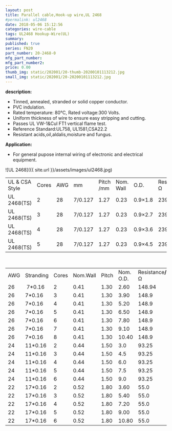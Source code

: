 ```yaml
---
layout: post
title: Parallel cable,Hook-up wire,UL 2468
#permalink: ul2468
date: 2018-05-06 15:12:56
categories: wire-cable
tags: UL2468 Hookup-Wire(UL)
summary: 
published: true 
series: FN20
part_number: 20-2468-0
mfg_part_number: 
mfg_part_number2: 
price: 0.00
thumb_img: static/202001/20-thumb-20200101113212.jpg
small_img: static/202001/20-20200101113212.jpg
---
```




__description:__

* Tinned, annealed, stranded or solid copper conductor.
* PVC indulation.
* Rated temperature: 80℃, Rated voltage:300 Volts.
* Uniform thickness of wire to ensure easy stripping and cutting.
* Passes UL VW-1&amp;Cul FT1 vertical flame test.
* Reference Standard:UL758, UL1581,CSA22.2
* Resistant acids,oil,aldalis,moisture and fungus.

__Application:__

* For general pupose internal wiring of electronic and electrical equipment.


![UL 2468]({{ site.url }}/assets/images/ul2468.jpg)


<table  class="table table-bordered table-hover table-condensed">
  <tr>
    <td>UL &amp; CSA Style</td>
    <td>Cores </td>
    <td>AWG</td>
    <td>mm</td>
    <td>Pitch /mm</td>
    <td>Nom. Wall </td>
    <td>O.D.</td>
    <td>Resistance<strong>/</strong>Ω</td>
  </tr>
  <tr>
    <td>UL 2468(TS)</td>
    <td>2</td>
    <td>28</td>
    <td>7/0.127</td>
    <td>1.27</td>
    <td>0.23</td>
    <td>0.9×1.8</td>
    <td>239</td>
  </tr>
  <tr>
    <td>UL 2468(TS)</td>
    <td>3</td>
    <td>28</td>
    <td>7/0.127</td>
    <td>1.27</td>
    <td>0.23</td>
    <td>0.9×2.7</td>
    <td>239</td>
  </tr>
  <tr>
    <td>UL 2468(TS)</td>
    <td>4</td>
    <td>28</td>
    <td>7/0.127</td>
    <td>1.27</td>
    <td>0.23</td>
    <td>0.9×3.6</td>
    <td>239</td>
  </tr>
  <tr>
    <td>UL 2468(TS)</td>
    <td>5</td>
    <td>28</td>
    <td>7/0.127</td>
    <td>1.27</td>
    <td>0.23</td>
    <td>0.9×4.5</td>
    <td>239</td>
  </tr>
</table>

<br/>

<table  class="table table-bordered table-hover table-condensed">
            <tbody>
              <tr>
                <td>AWG</td>
                <td>Stranding</td>
                <td>Cores</td>
                <td>Nom.Wall </td>
                <td>Pitch</td>
                <td>Nom. O.D. </td>
                <td>Resistance<strong>/</strong>Ω</td>
              </tr>
              <tr>
                <td>26</td>
                <td> 7*0.16                    </td>
                <td>2</td>
                <td>0.41                </td>
                <td>1.30                </td>
                <td>2.60</td>
                <td>148.94                </td>
              </tr>
              <tr>
                <td>26</td>
                <td>7*0.16</td>
                <td>3</td>
                <td>0.41</td>
                <td>1.30</td>
                <td>3.90</td>
                <td>148.9</td>
              </tr>
              <tr>
                <td>26</td>
                <td>7*0.16</td>
                <td>4</td>
                <td>0.41</td>
                <td>1.30</td>
                <td>5.20</td>
                <td>148.9</td>
              </tr>
              <tr>
                <td>26</td>
                <td>7*0.16</td>
                <td>5</td>
                <td>0.41</td>
                <td>1.30</td>
                <td>6.50</td>
                <td>148.9</td>
              </tr>
              <tr>
                <td>26</td>
                <td>7*0.16</td>
                <td>6</td>
                <td>0.41</td>
                <td>1.30</td>
                <td>7.80</td>
                <td>148.9</td>
              </tr>
              <tr>
                <td>26</td>
                <td>7*0.16</td>
                <td>7</td>
                <td>0.41</td>
                <td>1.30</td>
                <td>9.10</td>
                <td>148.9</td>
              </tr>
              <tr>
                <td>26</td>
                <td>7*0.16</td>
                <td>8</td>
                <td>0.41</td>
                <td>1.30</td>
                <td>10.40</td>
                <td>148.9</td>
              </tr>
              <tr>
                <td>24</td>
                <td>11*0.16                </td>
                <td>2</td>
                <td>0.44                </td>
                <td>1.50                </td>
                <td>3.0</td>
                <td>93.25                </td>
              </tr>
              <tr>
                <td>24</td>
                <td>11*0.16</td>
                <td>3</td>
                <td>0.44</td>
                <td>1.50</td>
                <td>4.5</td>
                <td>93.25</td>
              </tr>
              <tr>
                <td>24</td>
                <td>11*0.16</td>
                <td>4</td>
                <td>0.44</td>
                <td>1.50</td>
                <td>6.0</td>
                <td>93.25</td>
              </tr>
              <tr>
                <td>24</td>
                <td>11*0.16</td>
                <td>5</td>
                <td>0.44</td>
                <td>1.50</td>
                <td>7.5</td>
                <td>93.25</td>
              </tr>
              <tr>
                <td>24</td>
                <td>11*0.16</td>
                <td>6</td>
                <td>0.44</td>
                <td>1.50</td>
                <td>9.0</td>
                <td>93.25</td>
              </tr>
              <tr>
                <td>22</td>
                <td>17*0.16                </td>
                <td>2</td>
                <td>0.52                </td>
                <td>1.80                </td>
                <td>3.60</td>
                <td>55.0                </td>
              </tr>
              <tr>
                <td>22</td>
                <td>17*0.16</td>
                <td>3</td>
                <td>0.52</td>
                <td>1.80</td>
                <td>5.40</td>
                <td>55.0</td>
              </tr>
              <tr>
                <td>22</td>
                <td>17*0.16</td>
                <td>4</td>
                <td>0.52</td>
                <td>1.80</td>
                <td>7.20</td>
                <td>55.0</td>
              </tr>
              <tr>
                <td>22</td>
                <td>17*0.16</td>
                <td>5</td>
                <td>0.52</td>
                <td>1.80</td>
                <td>9.00</td>
                <td>55.0</td>
              </tr>
              <tr>
                <td>22</td>
                <td>17*0.16</td>
                <td>6</td>
                <td>0.52</td>
                <td>1.80</td>
                <td>10.80</td>
                <td>55.0</td>
              </tr>
            </tbody>
    </table>